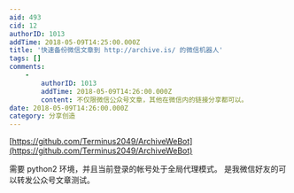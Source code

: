 ```yaml
---
aid: 493
cid: 12
authorID: 1013
addTime: 2018-05-09T14:25:00.000Z
title: '快速备份微信文章到 http://archive.is/ 的微信机器人'
tags: []
comments:
    -
        authorID: 1013
        addTime: 2018-05-09T14:26:00.000Z
        content: 不仅限微信公众号文章，其他在微信内的链接分享都可以。
date: 2018-05-09T14:26:00.000Z
category: 分享创造
---
```


[https://github.com/Terminus2049/ArchiveWeBot](https://github.com/Terminus2049/ArchiveWeBot)

需要 python2 环境，并且当前登录的帐号处于全局代理模式。 是我微信好友的可以转发公众号文章测试。
